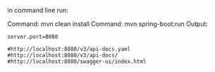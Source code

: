 
in command line run:

Command: mvn clean install
Command: mvn spring-boot:run
Output:

```
server.port=8080

#http://localhost:8080/v3/api-docs.yaml
#http://localhost:8080/v3/api-docs/
#http://localhost:8080/swagger-ui/index.html